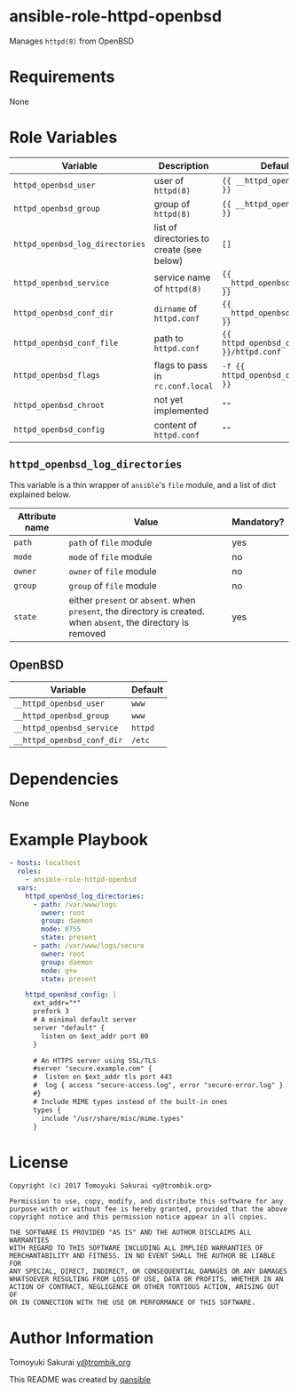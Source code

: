 # ansible-role-httpd-openbsd

Manages `httpd(8)` from OpenBSD

# Requirements

None

# Role Variables

| Variable | Description | Default |
|----------|-------------|---------|
| `httpd_openbsd_user` | user of `httpd(8)` | `{{ __httpd_openbsd_user }}` |
| `httpd_openbsd_group` | group of `httpd(8)` | `{{ __httpd_openbsd_group }}` |
| `httpd_openbsd_log_directories` | list of directories to create (see below) | `[]` |
| `httpd_openbsd_service` | service name of `httpd(8)` | `{{ __httpd_openbsd_service }}` |
| `httpd_openbsd_conf_dir` | `dirname` of `httpd.conf` | `{{ __httpd_openbsd_conf_dir }}` |
| `httpd_openbsd_conf_file` | path to `httpd.conf` | `{{ httpd_openbsd_conf_dir }}/httpd.conf` |
| `httpd_openbsd_flags` | flags to pass in `rc.conf.local` | `-f {{ httpd_openbsd_conf_file }}` |
| `httpd_openbsd_chroot` | not yet implemented | `""` |
| `httpd_openbsd_config` | content of `httpd.conf` | `""` |

## `httpd_openbsd_log_directories`

This variable is a thin wrapper of `ansible`'s `file` module, and a list of
dict explained below.

| Attribute name | Value | Mandatory? |
|----------------|-------|------------|
| `path` | `path` of `file` module | yes |
| `mode` | `mode` of `file` module | no |
| `owner` | `owner` of `file` module | no |
| `group` | `group` of `file` module | no |
| `state` | either `present` or `absent`. when `present`, the directory is created. when `absent`, the directory is removed | yes |

## OpenBSD

| Variable | Default |
|----------|---------|
| `__httpd_openbsd_user` | `www` |
| `__httpd_openbsd_group` | `www` |
| `__httpd_openbsd_service` | `httpd` |
| `__httpd_openbsd_conf_dir` | `/etc` |

# Dependencies

None

# Example Playbook

```yaml
- hosts: localhost
  roles:
    - ansible-role-httpd-openbsd
  vars:
    httpd_openbsd_log_directories:
      - path: /var/www/logs
        owner: root
        group: daemon
        mode: 0755
        state: present
      - path: /var/www/logs/secure
        owner: root
        group: daemon
        mode: g+w
        state: present

    httpd_openbsd_config: |
      ext_addr="*"
      prefork 3
      # A minimal default server
      server "default" {
        listen on $ext_addr port 80
      }

      # An HTTPS server using SSL/TLS
      #server "secure.example.com" {
      #  listen on $ext_addr tls port 443
      #  log { access "secure-access.log", error "secure-error.log" }
      #}
      # Include MIME types instead of the built-in ones
      types {
        include "/usr/share/misc/mime.types"
      }
```

# License

```
Copyright (c) 2017 Tomoyuki Sakurai <y@trombik.org>

Permission to use, copy, modify, and distribute this software for any
purpose with or without fee is hereby granted, provided that the above
copyright notice and this permission notice appear in all copies.

THE SOFTWARE IS PROVIDED "AS IS" AND THE AUTHOR DISCLAIMS ALL WARRANTIES
WITH REGARD TO THIS SOFTWARE INCLUDING ALL IMPLIED WARRANTIES OF
MERCHANTABILITY AND FITNESS. IN NO EVENT SHALL THE AUTHOR BE LIABLE FOR
ANY SPECIAL, DIRECT, INDIRECT, OR CONSEQUENTIAL DAMAGES OR ANY DAMAGES
WHATSOEVER RESULTING FROM LOSS OF USE, DATA OR PROFITS, WHETHER IN AN
ACTION OF CONTRACT, NEGLIGENCE OR OTHER TORTIOUS ACTION, ARISING OUT OF
OR IN CONNECTION WITH THE USE OR PERFORMANCE OF THIS SOFTWARE.
```

# Author Information

Tomoyuki Sakurai <y@trombik.org>

This README was created by [qansible](https://github.com/trombik/qansible)

